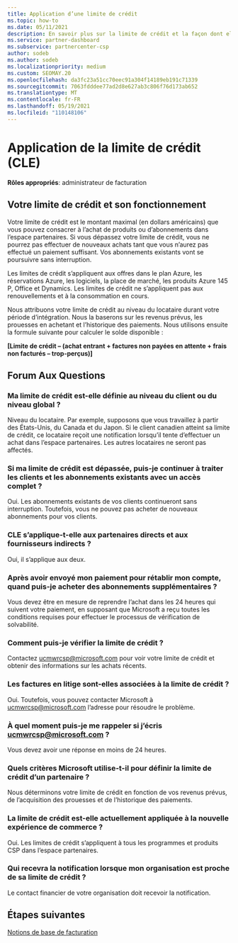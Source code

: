 ```yaml
---
title: Application d’une limite de crédit
ms.topic: how-to
ms.date: 05/11/2021
description: En savoir plus sur la limite de crédit et la façon dont elle est calculée. Comprend un Forum aux questions.
ms.service: partner-dashboard
ms.subservice: partnercenter-csp
author: sodeb
ms.author: sodeb
ms.localizationpriority: medium
ms.custom: SEOMAY.20
ms.openlocfilehash: da3fc23a51cc70eec91a304f14189eb191c71339
ms.sourcegitcommit: 7063fdddee77ad2d8e627ab3c806f76d173ab652
ms.translationtype: MT
ms.contentlocale: fr-FR
ms.lasthandoff: 05/19/2021
ms.locfileid: "110148106"
---
```

# <a name="credit-limit-enforcement-cle"></a>Application de la limite de crédit (CLE)

**Rôles appropriés**: administrateur de facturation

## <a name="your-credit-limit-and-how-it-works"></a>Votre limite de crédit et son fonctionnement

Votre limite de crédit est le montant maximal (en dollars américains) que vous pouvez consacrer à l’achat de produits ou d’abonnements dans l’espace partenaires. Si vous dépassez votre limite de crédit, vous ne pourrez pas effectuer de nouveaux achats tant que vous n’aurez pas effectué un paiement suffisant. Vos abonnements existants vont se poursuivre sans interruption.

Les limites de crédit s’appliquent aux offres dans le plan Azure, les réservations Azure, les logiciels, la place de marché, les produits Azure 145 P, Office et Dynamics. Les limites de crédit ne s’appliquent pas aux renouvellements et à la consommation en cours.

Nous attribuons votre limite de crédit au niveau du locataire durant votre période d’intégration. Nous la baserons sur les revenus prévus, les prouesses en achetant et l’historique des paiements. Nous utilisons ensuite la formule suivante pour calculer le solde disponible :

**[Limite de crédit – (achat entrant + factures non payées en attente + frais non facturés – trop-perçus)]**

## <a name="frequently-asked-questions"></a>Forum Aux Questions

### <a name="is-my-credit-limit-set-at-the-tenant-or-global-level"></a>Ma limite de crédit est-elle définie au niveau du client ou du niveau global ?

Niveau du locataire. Par exemple, supposons que vous travaillez à partir des États-Unis, du Canada et du Japon. Si le client canadien atteint sa limite de crédit, ce locataire reçoit une notification lorsqu’il tente d’effectuer un achat dans l’espace partenaires. Les autres locataires ne seront pas affectés. 

### <a name="if-i-exceed-my-credit-limit-can-i-continue-servicing-existing-customers-and-subscriptions-with-full-access"></a>Si ma limite de crédit est dépassée, puis-je continuer à traiter les clients et les abonnements existants avec un accès complet ?

Oui. Les abonnements existants de vos clients continueront sans interruption. Toutefois, vous ne pouvez pas acheter de nouveaux abonnements pour vos clients.

### <a name="does-cle-apply-to-both-direct-bill-partners-and-indirect-providers"></a>CLE s’applique-t-elle aux partenaires directs et aux fournisseurs indirects ?

Oui, il s’applique aux deux.

### <a name="after-i-submit-my-payment-to-reinstate-my-account-when-can-i-purchase-more-subscriptions"></a>Après avoir envoyé mon paiement pour rétablir mon compte, quand puis-je acheter des abonnements supplémentaires ? 

Vous devez être en mesure de reprendre l’achat dans les 24 heures qui suivent votre paiement, en supposant que Microsoft a reçu toutes les conditions requises pour effectuer le processus de vérification de solvabilité.

### <a name="how-can-i-check-my-credit-limit"></a>Comment puis-je vérifier la limite de crédit ?

Contactez [ucmwrcsp@microsoft.com](mailto:ucmwrcsp@microsoft.com) pour voir votre limite de crédit et obtenir des informations sur les achats récents.

### <a name="do-invoices-that-are-in-dispute-count-against-the-credit-limit"></a>Les factures en litige sont-elles associées à la limite de crédit ?

Oui. Toutefois, vous pouvez contacter Microsoft à [ucmwrcsp@microsoft.com](mailto:ucmwrcsp@microsoft.com) l’adresse pour résoudre le problème.

### <a name="how-soon-will-i-hear-back-if-i-write-to-ucmwrcspmicrosoftcom"></a>À quel moment puis-je me rappeler si j’écris ucmwrcsp@microsoft.com ?

Vous devez avoir une réponse en moins de 24 heures. 

### <a name="what-criteria-does-microsoft-use-for-setting-a-partners-credit-limit"></a>Quels critères Microsoft utilise-t-il pour définir la limite de crédit d’un partenaire ?

Nous déterminons votre limite de crédit en fonction de vos revenus prévus, de l’acquisition des prouesses et de l’historique des paiements.

### <a name="is-the-credit-limit-currently-enforced-on-the-new-commerce-experience"></a>La limite de crédit est-elle actuellement appliquée à la nouvelle expérience de commerce ?

Oui. Les limites de crédit s’appliquent à tous les programmes et produits CSP dans l’espace partenaires.

### <a name="who-will-receive-the-notification-when-my-organization-is-nearing-its-credit-limit"></a>Qui recevra la notification lorsque mon organisation est proche de sa limite de crédit ?

Le contact financier de votre organisation doit recevoir la notification.

## <a name="next-steps"></a>Étapes suivantes

[Notions de base de facturation](./billing-basics.md)
